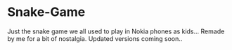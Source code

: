 # Snake-Game
Just the snake game we all used to play in Nokia phones as kids... Remade by me for a bit of nostalgia.
Updated versions coming soon..
